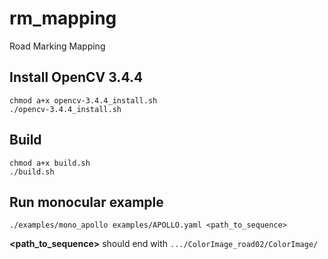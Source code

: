 # rm_mapping
Road Marking Mapping

## Install OpenCV 3.4.4
```
chmod a+x opencv-3.4.4_install.sh
./opencv-3.4.4_install.sh
```

## Build
```
chmod a+x build.sh
./build.sh
```

## Run monocular example
```
./examples/mono_apollo examples/APOLLO.yaml <path_to_sequence>
```
**<path_to_sequence>** should end with `.../ColorImage_road02/ColorImage/`
